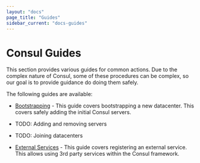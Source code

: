 ```yaml
---
layout: "docs"
page_title: "Guides"
sidebar_current: "docs-guides"
---
```


# Consul Guides

This section provides various guides for common actions. Due to the complex nature
of Consul, some of these procedures can be complex, so our goal is to provide
guidance do doing them safely.

The following guides are available:

 * [Bootstrapping](/docs/guides/bootstrapping.html) - This guide covers bootstrapping a new
 datacenter. This covers safely adding the initial Consul servers.

 * TODO: Adding and removing servers

 * TODO: Joining datacenters

 * [External Services](/docs/guides/external.html) - This guide covers registering
 an external service. This allows using 3rd party services within the Consul framework.

